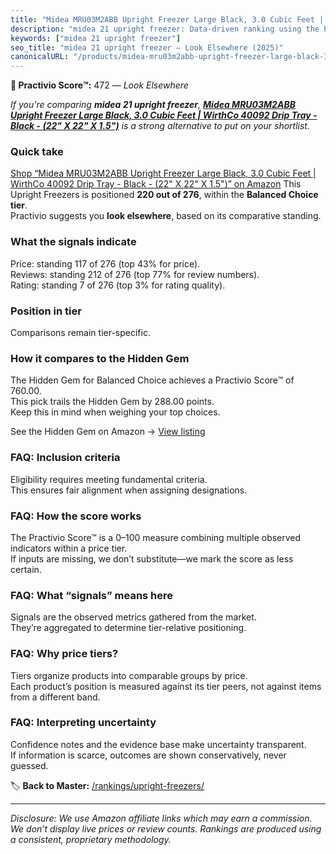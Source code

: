 ```yaml
---
title: "Midea MRU03M2ABB Upright Freezer Large Black, 3.0 Cubic Feet | WirthCo 40092 Drip Tray - Black - (22\" X 22\" X 1.5\")"
description: "midea 21 upright freezer: Data-driven ranking using the Practivio Score™. Positioned by quality, value, demand, findability, momentum."
keywords: ["midea 21 upright freezer"]
seo_title: "midea 21 upright freezer — Look Elsewhere (2025)"
canonicalURL: "/products/midea-mru03m2abb-upright-freezer-large-black-30-cubic-feet-wirthco-40092-drip-tray-black-22-x-22-x-15-B09NNJYP19/"
---
```


**🚫 Practivio Score™:** 472 — _Look Elsewhere_


*If you're comparing **midea 21 upright freezer**, **[Midea MRU03M2ABB Upright Freezer Large Black, 3.0 Cubic Feet | WirthCo 40092 Drip Tray - Black - (22" X 22" X 1.5")](https://www.amazon.com/dp/B09NNJYP19?tag=practivio-20)** is a strong alternative to put on your shortlist.*
### Quick take
[Shop “Midea MRU03M2ABB Upright Freezer Large Black, 3.0 Cubic Feet | WirthCo 40092 Drip Tray - Black - (22" X 22" X 1.5")” on Amazon](https://www.amazon.com/dp/B09NNJYP19?tag=practivio-20)
This Upright Freezers is positioned **220 out of 276**, within the **Balanced Choice tier**.  
Practivio suggests you **look elsewhere**, based on its comparative standing.

### What the signals indicate
Price: standing 117 of 276 (top 43% for price).  
Reviews: standing 212 of 276 (top 77% for review numbers).  
Rating: standing 7 of 276 (top 3% for rating quality).  

### Position in tier
Comparisons remain tier-specific.

### How it compares to the Hidden Gem
The Hidden Gem for Balanced Choice achieves a Practivio Score™ of 760.00.  
This pick trails the Hidden Gem by 288.00 points.  
Keep this in mind when weighing your top choices.  

See the Hidden Gem on Amazon → [View listing](https://www.amazon.com/dp/B08P6CS4SW?tag=practivio-20)

### FAQ: Inclusion criteria
Eligibility requires meeting fundamental criteria.  
This ensures fair alignment when assigning designations.

### FAQ: How the score works
The Practivio Score™ is a 0–100 measure combining multiple observed indicators within a price tier.  
If inputs are missing, we don’t substitute—we mark the score as less certain.

### FAQ: What “signals” means here
Signals are the observed metrics gathered from the market.  
They’re aggregated to determine tier-relative positioning.

### FAQ: Why price tiers?
Tiers organize products into comparable groups by price.  
Each product’s position is measured against its tier peers, not against items from a different band.

### FAQ: Interpreting uncertainty
Confidence notes and the evidence base make uncertainty transparent.  
If information is scarce, outcomes are shown conservatively, never guessed.


🏷️ **Back to Master:** [/rankings/upright-freezers/](/rankings/upright-freezers/)

---
_Disclosure: We use Amazon affiliate links which may earn a commission. We don’t display live prices or review counts. Rankings are produced using a consistent, proprietary methodology._

